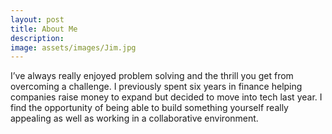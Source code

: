 ```yaml
---
layout: post
title: About Me
description:
image: assets/images/Jim.jpg
---
```


I’ve always really enjoyed problem solving and the thrill you get from overcoming a challenge. I previously spent six years in finance helping companies raise money to expand but decided to move into tech last year. I find the opportunity of being able to build something yourself really appealing as well as working in a collaborative environment.
